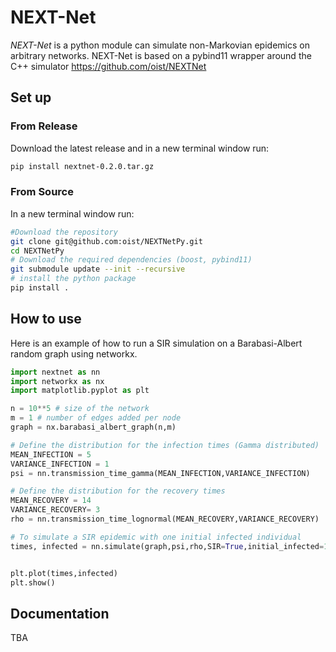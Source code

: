# NEXT-Net

*NEXT-Net* is a python module can simulate non-Markovian epidemics on arbitrary networks. NEXT-Net is based on a pybind11 wrapper around the C++ simulator https://github.com/oist/NEXTNet

## Set up

### From Release
Download the latest release and in a new terminal window run:

```bash
pip install nextnet-0.2.0.tar.gz
```
### From Source

In a new terminal window run:
```bash
#Download the repository
git clone git@github.com:oist/NEXTNetPy.git
cd NEXTNetPy
# Download the required dependencies (boost, pybind11)
git submodule update --init --recursive
# install the python package
pip install .
```

## How to use

Here is an example of how to run a SIR simulation on a Barabasi-Albert random graph using networkx.

```python
import nextnet as nn
import networkx as nx
import matplotlib.pyplot as plt

n = 10**5 # size of the network
m = 1 # number of edges added per node
graph = nx.barabasi_albert_graph(n,m)

# Define the distribution for the infection times (Gamma distributed)
MEAN_INFECTION = 5
VARIANCE_INFECTION = 1
psi = nn.transmission_time_gamma(MEAN_INFECTION,VARIANCE_INFECTION)

# Define the distribution for the recovery times
MEAN_RECOVERY = 14
VARIANCE_RECOVERY= 3
rho = nn.transmission_time_lognormal(MEAN_RECOVERY,VARIANCE_RECOVERY)

# To simulate a SIR epidemic with one initial infected individual
times, infected = nn.simulate(graph,psi,rho,SIR=True,initial_infected=1)


plt.plot(times,infected)
plt.show()


```

## Documentation

TBA